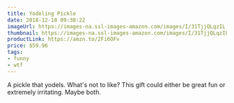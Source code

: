 ```yaml
---
title: Yodeling Pickle
date: 2018-12-18 09:38:22
imageUrl: https://images-na.ssl-images-amazon.com/images/I/31TjjQLqzIL._SY450_.jpg
thumbnail: https://images-na.ssl-images-amazon.com/images/I/31TjjQLqzIL._SR600,315_.jpg
productLink: https://amzn.to/2Fi6OFv
price: $59.96
tags:
- funny
- wtf
---
```


A pickle that yodels. What's not to like? This gift could either be great fun or extremely irritating. Maybe both.
